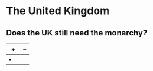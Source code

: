 # The United Kingdom

## Does the UK still need the monarchy?

| + | – |
| --- | --- |
| <li></li> | |

<!--stackedit_data:
eyJoaXN0b3J5IjpbLTI2MDYzOTM5OCwtODQyODE0Njg1XX0=
-->